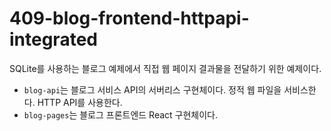 # 409-blog-frontend-httpapi-integrated

SQLite를 사용하는 블로그 예제에서 직접 웹 페이지 결과물을 전달하기 위한 예제이다.

- `blog-api`는 블로그 서비스 API의 서버리스 구현체이다. 정적 웹 파일을 서비스한다. HTTP API를 사용한다.
- `blog-pages`는 블로그 프론트엔드 React 구현체이다.
